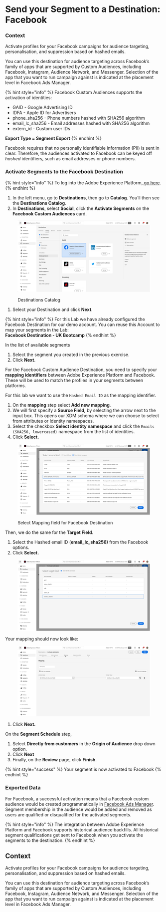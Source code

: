 # Send your Segment to a Destination: Facebook

### Context

Activate profiles for your Facebook campaigns for audience targeting, personalisation, and suppression based on hashed emails.

You can use this destination for audience targeting across Facebook’s family of apps that are supported by Custom Audiences, including Facebook, Instagram, Audience Network, and Messenger. Selection of the app that you want to run campaign against is indicated at the placement level in Facebook Ads Manager.

{% hint style="info" %}
Facebook Custom Audiences supports the activation of identities:&#x20;

* GAID - Google Advertising ID
* IDFA - Apple ID for Advertisers
* phone\_sha256 - Phone numbers hashed with SHA256 algorithm
* email_lc_sha256 - Email addresses hashed with SHA256 algorithm
* extern\_id - Custom user IDs

**Export Type = Segment Export**
{% endhint %}

Facebook requires that no personally identifiable information (PII) is sent in clear. Therefore, the audiences activated to Facebook can be keyed off _hashed_ identifiers, such as email addresses or phone numbers.

### Activate Segments to the Facebook Destination

{% hint style="info" %}
To log into the Adobe Experience Platform,[ go here](https://experience.adobe.com/#/@adobeamericaspot4/sname:uk-aep-bootcamp/platform/home).
{% endhint %}

1. In the left menu, go to **Destinations**, then go to **Catalog**. You’ll then see the **Destinations Catalog**.
2. In **Destinations**, select **Social**, click the **Activate Segments** on the **Facebook Custom Audiences** card.

<figure><img src="../.gitbook/assets/Screenshot 2023-04-19 at 17.19.52.png" alt=""><figcaption><p>Destinations Catalog</p></figcaption></figure>

1. Select your Destination and click **Next**.

{% hint style="info" %}
For this Lab we have already configured the Facebook Destination for our demo account. You can reuse this Account to map your segments in the Lab:\
**Facebook Destination - UK Bootcamp**
{% endhint %}

In the list of available segments

1. Select the segment you created in the previous exercise.&#x20;
2. Click **Next**.

For the Facebook Custom Audience Destination, you need to specify your **mapping identifiers** between Adobe Experience Platform and Facebook. These will be used to match the profiles in your segments between platforms.

For this lab we want to use the `Hashed Email ID` as the mapping identifier.

1. On the **mapping** step select **Add new mapping**.
2. We will first specify a **Source Field,** by selecting the arrow next to the input box. This opens our XDM schema where we can choose to select from attributes or Identity namespaces.
3. Select the checkbox **Select identity namespace** and click the `Emails (SHA256, lowercased)` namespace from the list of identities.
4. Click **Select.**

<figure><img src="../.gitbook/assets/Screenshot 2023-04-19 at 17.25.42.png" alt=""><figcaption><p>Select Mapping field for Facebook Destination</p></figcaption></figure>

Then, we do the same for the **Target Field**.

1. Select the Hashed email ID (**email\_lc**_**\_**_**sha256)** from the Facebook options.&#x20;
2. Click **Select.**

<figure><img src="../.gitbook/assets/Screenshot 2023-04-19 at 17.28.19.png" alt=""><figcaption></figcaption></figure>

Your mapping should now look like:&#x20;

<figure><img src="../.gitbook/assets/Screenshot 2023-04-19 at 17.29.09.png" alt=""><figcaption></figcaption></figure>

1. Click **Next.**&#x20;

On the **Segment Schedule** step,&#x20;

1. Select **Directly from customers** in the **Origin of Audience** drop down option.&#x20;
2. Click **Next**
3. Finally, on the **Review** page, click **Finish**.

{% hint style="success" %}
Your segment is now activated to Facebook
{% endhint %}

### Exported Data

For Facebook, a successful activation means that a Facebook custom audience would be created programmatically in [Facebook Ads Manager](https://www.facebook.com/adsmanager/manage/). Segment membership in the audience would be added and removed as users are qualified or disqualified for the activated segments.

{% hint style="info" %}
The integration between Adobe Experience Platform and Facebook supports historical audience backfills. All historical segment qualifications get sent to Facebook when you activate the segments to the destination.
{% endhint %}

## Context

Activate profiles for your Facebook campaigns for audience targeting, personalisation, and suppression based on hashed emails.

You can use this destination for audience targeting across Facebook’s family of apps that are supported by Custom Audiences, including Facebook, Instagram, Audience Network, and Messenger. Selection of the app that you want to run campaign against is indicated at the placement level in Facebook Ads Manager.

